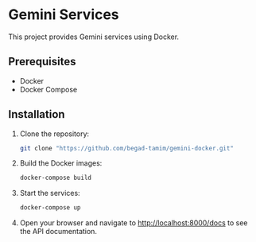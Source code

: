 # Gemini Services

This project provides Gemini services using Docker.

## Prerequisites

- Docker
- Docker Compose

## Installation

1. Clone the repository:
    ```sh
    git clone "https://github.com/begad-tamim/gemini-docker.git"
    ```

2. Build the Docker images:
    ```sh
    docker-compose build
    ```

3. Start the services:
    ```sh
    docker-compose up
    ```

4. Open your browser and navigate to [http://localhost:8000/docs](http://localhost:8000/docs) to see the API documentation.
